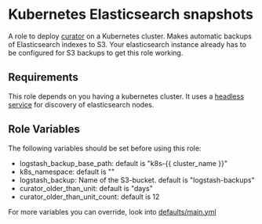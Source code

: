 # Kubernetes Elasticsearch snapshots

A role to deploy [curator](https://hub.docker.com/r/bobrik/curator) on a Kubernetes cluster. Makes automatic backups of Elasticsearch indexes to S3.
Your elasticsearch instance already has to be configured for S3 backups to get this role working.

Requirements
------------

This role depends on you having a kubernetes cluster. It uses a [headless service](https://kubernetes.io/docs/concepts/services-networking/service/) for discovery of elasticsearch nodes.


Role Variables
--------------

The following variables should be set before using this role:     

* logstash_backup_base_path: default is "k8s-{{ cluster_name }}"
* k8s_namespace: default is ""
* logstash_backup: Name of the S3-bucket. default is "logstash-backups"
* curator_older_than_unit: default is "days"
* curator_older_than_unit_count: default is 12

For more variables you can override, look into [defaults/main.yml](defaults/main.yml)
